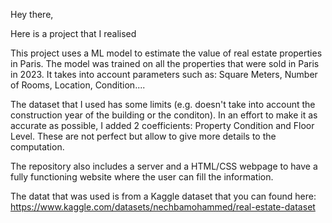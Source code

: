 Hey there, 

Here is a project that I realised 

This project uses a ML model to estimate the value of real estate properties in Paris. The model was trained on all the properties that were sold in Paris in 2023. It takes into account parameters such as: Square Meters, Number of Rooms, Location, Condition....

The dataset that I used has some limits (e.g. doesn't take into account the construction year of the building or the conditon). In an effort to make it as accurate as possible, I added 2 coefficients: Property Condition and Floor Level. These are not perfect but allow to give more details to the computation. 

The repository also includes a server and a HTML/CSS webpage to have a fully functioning website where the user can fill the information.

The datat that was used is from a Kaggle dataset that you can found here: https://www.kaggle.com/datasets/nechbamohammed/real-estate-dataset
